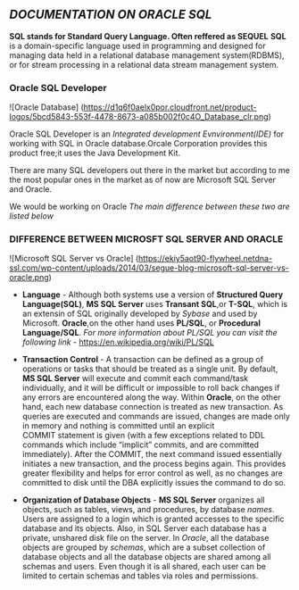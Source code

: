 ## *DOCUMENTATION ON ORACLE SQL*
**SQL stands for Standard Query Language. Often reffered as SEQUEL**
**SQL** is a domain-specific language used in programming and designed for managing data held in a relational database management system(RDBMS),
or for stream processing in a relational data stream management system.

### Oracle SQL Developer

![Oracle Database] (https://d1q6f0aelx0por.cloudfront.net/product-logos/5bcd5843-553f-4478-8673-a085b002f0c4O_Database_clr.png)


Oracle SQL Developer is an *Integrated development Evnvironment(IDE)* for working with SQL in Oracle database.Orcale Corporation 
provides this product free;it uses the Java Development Kit.


There are many SQL developers out there in the market but according to me the most popular ones 
in the market as of now are Microsoft SQL Server and Oracle.

We would be working on Oracle
*The main difference between these two are listed below*


### DIFFERENCE BETWEEN MICROSFT SQL SERVER AND ORACLE


![Microsoft SQL Server vs Oracle] (https://ekiy5aot90-flywheel.netdna-ssl.com/wp-content/uploads/2014/03/segue-blog-microsoft-sql-server-vs-oracle.png)


* **Language** - Although both systems use a version of **Structured Query Language(SQL)**, **MS SQL Server** uses **Transant SQL**,or **T-SQL**,
           which is an extensin of SQL originally developed by *Sybase* and used by Microsoft.
           **Oracle**,on the other hand uses **PL/SQL**, or **Procedural Language/SQL**.
           *For more information about PL/SQL you can visit the following link* - <https://en.wikipedia.org/wiki/PL/SQL>
      
* **Transaction Control** - A transaction can be defined as a group of operations or tasks that should be treated as a single unit.
                      By default, **MS SQL Server** will execute and commit each command/task individually, and it will be difficult
                       or impossible to roll back changes if any errors are encountered along the way. 
                      Within **Oracle**, on the other hand, each new database connection is treated as new transaction. As queries are
                      executed and commands are issued, changes are made only in memory and nothing is committed until an explicit  
                      COMMIT statement is given (with a few exceptions related to DDL commands which include “implicit” commits,
                      and are committed immediately). After the COMMIT, the next command issued essentially initiates a new
                      transaction, and the process begins again. This provides greater flexibility and helps for error control as 
                      well, as no changes are committed to disk until the DBA explicitly issues the command to do so.
                     
* **Organization of Database Objects** - **MS SQL Server** organizes all objects, such as tables, views, and procedures, by database *names*.
                                   Users are assigned to a login which is granted accesses to the specific database and its objects. 
                                   Also, in SQL Server each database has a private, unshared disk file on the server. In *Oracle*, 
                                   all the database objects are grouped by *schemas*, which are a subset collection of database 
                                   objects and all the database objects are shared among all schemas and users. Even though it 
                                   is all shared, each user can be limited to certain schemas and tables via roles and permissions.

                     
           

